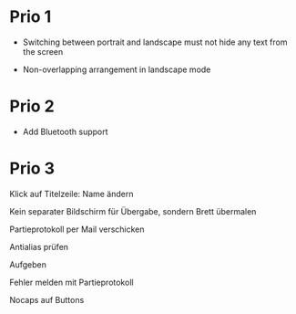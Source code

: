 # Prio 1

* Switching between portrait and landscape must not hide any text from the screen

* Non-overlapping arrangement in landscape mode

# Prio 2

* Add Bluetooth support

# Prio 3

Klick auf Titelzeile: Name ändern

Kein separater Bildschirm für Übergabe, sondern Brett übermalen

Partieprotokoll per Mail verschicken

Antialias prüfen

Aufgeben

Fehler melden mit Partieprotokoll

Nocaps auf Buttons
